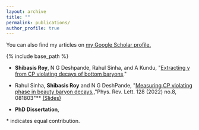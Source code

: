 ```yaml
---
layout: archive
title: ""
permalink: publications/
author_profile: true
---
```


You can also find my articles on <u><a href="{{[author.googlescholar](https://scholar.google.com/citations?user=xHRP7lkAAAAJ&hl=en)}}">my Google Scholar profile</a>.</u>

{% include base_path %}

- **Shibasis Roy**, N G Deshpande, Rahul Sinha, and A Kundu,
"[Extracting γ from CP violating decays of bottom baryons,](https://inspirehep.net/literature/2638625)"

- Rahul Sinha, **Shibasis Roy** and N G DeshPande,
"[Measuring CP violating phase in beauty baryon decays,]([https://drive.google.com/file/d/1JV_0ALmFSrrhISKcWs3LivvcG_ADiYnR/view?usp=sharing](https://inspirehep.net/literature/1925486)),"Phys. Rev. Lett. 128 (2022) no.8, 081803"** [(Slides)](https://drive.google.com/file/giveslideslink)


- **PhD Dissertation**, 


\* indicates equal contribution.
